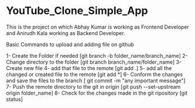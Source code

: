 # YouTube_Clone_Simple_App

This is the project on which Abhay Kumar is working as Frontend Developer and Anirudh Kala working as Backend Developer.

Basic Commands to upload and adding file on github

1- Create the Folder if needed [git branch -b folder_name/branch_name] 2- Change directory to the folder [git branch branch_name/folder_name] 3- Create new file 4- add that file to the remote [git add .] 5- add all the changed or created file to the remote [git add *] 6- Conform the changes and save the files to the branch [ git commit -m "any important message"] 7- Push the remote directory to the git in origin [git push --set-upstream origin folder_name] 8- Check for the changes made in the git ripository [git status]
